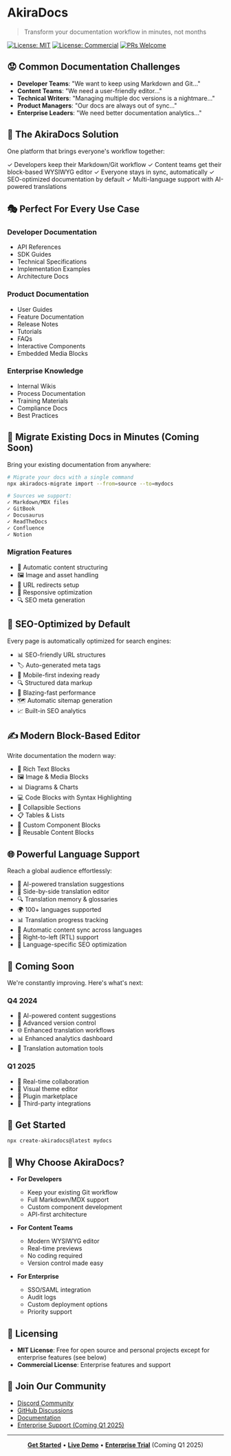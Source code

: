 # AkiraDocs
> Transform your documentation workflow in minutes, not months

[![License: MIT](https://img.shields.io/badge/License-MIT-yellow.svg)](https://opensource.org/licenses/MIT)
[![License: Commercial](https://img.shields.io/badge/License-Commercial-blue.svg)](https://example.com/commercial)
[![PRs Welcome](https://img.shields.io/badge/PRs-welcome-brightgreen.svg)](https://makeapullrequest.com)

## 😟 Common Documentation Challenges

- **Developer Teams**: "We want to keep using Markdown and Git..."
- **Content Teams**: "We need a user-friendly editor..."
- **Technical Writers**: "Managing multiple doc versions is a nightmare..."
- **Product Managers**: "Our docs are always out of sync..."
- **Enterprise Leaders**: "We need better documentation analytics..."

## 🎯 The AkiraDocs Solution

One platform that brings everyone's workflow together:

✓ Developers keep their Markdown/Git workflow
✓ Content teams get their block-based WYSIWYG editor
✓ Everyone stays in sync, automatically
✓ SEO-optimized documentation by default
✓ Multi-language support with AI-powered translations

## 🎭 Perfect For Every Use Case

### Developer Documentation
- API References
- SDK Guides
- Technical Specifications
- Implementation Examples
- Architecture Docs

### Product Documentation
- User Guides
- Feature Documentation
- Release Notes
- Tutorials
- FAQs
- Interactive Components
- Embedded Media Blocks

### Enterprise Knowledge
- Internal Wikis
- Process Documentation
- Training Materials
- Compliance Docs
- Best Practices

## 🚀 Migrate Existing Docs in Minutes (Coming Soon)

Bring your existing documentation from anywhere:

```bash
# Migrate your docs with a single command
npx akiradocs-migrate import --from=source --to=mydocs

# Sources we support:
✓ Markdown/MDX files
✓ GitBook
✓ Docusaurus
✓ ReadTheDocs
✓ Confluence
✓ Notion
```

### Migration Features
- 🔄 Automatic content structuring
- 🖼️ Image and asset handling
- 🔗 URL redirects setup
- 📱 Responsive optimization
- 🔍 SEO meta generation

## 🎯 SEO-Optimized by Default

Every page is automatically optimized for search engines:

- 📊 SEO-friendly URL structures
- 🏷️ Auto-generated meta tags
- 📱 Mobile-first indexing ready
- 🔍 Structured data markup
- 🚀 Blazing-fast performance
- 🗺️ Automatic sitemap generation
- 📈 Built-in SEO analytics

## ✍️ Modern Block-Based Editor

Write documentation the modern way:

- 📝 Rich Text Blocks
- 🖼️ Image & Media Blocks
- 📊 Diagrams & Charts
- 💻 Code Blocks with Syntax Highlighting
- 📑 Collapsible Sections
- 📋 Tables & Lists
- 🔲 Custom Component Blocks
- 🔄 Reusable Content Blocks

## 🌐 Powerful Language Support

Reach a global audience effortlessly:

- 🔄 AI-powered translation suggestions
- 📝 Side-by-side translation editor
- 🔍 Translation memory & glossaries
- 🌍 100+ languages supported
- 📊 Translation progress tracking
- 🔄 Automatic content sync across languages
- 📱 Right-to-left (RTL) support
- 🎯 Language-specific SEO optimization

## 🔮 Coming Soon

We're constantly improving. Here's what's next:

### Q4 2024
- 🤖 AI-powered content suggestions
- 🔄 Advanced version control
- 🌐 Enhanced translation workflows
- 📊 Enhanced analytics dashboard
- 🔄 Translation automation tools

### Q1 2025
- 👥 Real-time collaboration
- 🎨 Visual theme editor
- 🔌 Plugin marketplace
- 🤝 Third-party integrations

## 🚀 Get Started

```bash
npx create-akiradocs@latest mydocs
```

## 💪 Why Choose AkiraDocs?

- **For Developers**
  - Keep your existing Git workflow
  - Full Markdown/MDX support
  - Custom component development
  - API-first architecture

- **For Content Teams**
  - Modern WYSIWYG editor
  - Real-time previews
  - No coding required
  - Version control made easy

- **For Enterprise**
  - SSO/SAML integration
  - Audit logs
  - Custom deployment options
  - Priority support

## 📄 Licensing

- **MIT License**: Free for open source and personal projects except for enterprise features (see below)
- **Commercial License**: Enterprise features and support

## 🤝 Join Our Community

- [Discord Community](https://discord.gg/akiradocs)
- [GitHub Discussions](https://github.com/akiradocs/discussions)
- [Documentation](https://docs.akiradocs.ai)
- [Enterprise Support (Coming Q1 2025)](https://akiradocs.ai/enterprise)

---
<div align="center">

**[Get Started](https://docs.akiradocs.ai/quickstart)** • 
**[Live Demo](https://demo.akiradocs.ai)** • 
**[Enterprise Trial](https://akiradocs.ai/enterprise)** (Coming Q1 2025)

</div>